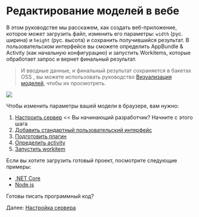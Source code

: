 # Редактирование моделей в вебе

В этом руководстве мы расскажем, как создать веб-приложение, которое может загрузить файл, изменить его параметры: `width` (рус. ширина) и `height` (рус. высота) и сохранить получившийся результат. В пользовательском интерфейсе вы сможете определить  AppBundle & Activity (как начальную конфигурацию) и запустить Workitems, которые обработает запрос и вернет финальный результат. 

> И вводные данные, и финальный результат сохраняется в бакетах OSS , вы можете использовать руководство [Визуализация моделей](tutorials/viewmodels), чтобы их просмотреть. 

![](_media/tutorials/run_sample_modifymodels.gif)

Чтобы изменить параметры вашей модели в браузере, вам нужно:

1. [Настроить сервер](environment/setup/2legged_da) << Вы начинающий разработчик? Начните с этого шага
2. [Добавить стандартный пользовательский интерфейс](designautomation/html/)
3. [Подготовить плагин](designautomation/appbundle/)
4. [Определить activity](designautomation/activity/)
5. [Запустить workitem](designautomation/workitem/)

Если вы хотите загрузить готовый проект, посмотрите следующие примеры:

- [.NET Core](https://github.com/Autodesk-Forge/learn.forge.designautomation)
- [Node.js](https://github.com/Autodesk-Forge/learn.forge.designautomation/tree/nodejs)

Готовы писать программный код?

Далее: [Настройка сервера](environment/setup/2legged_da)
